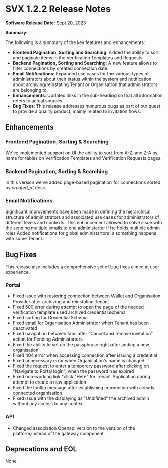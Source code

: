 # SVX 1.2.2 Release Notes

**Software Release Date**: Sept 20, 2023

**Summary**:

The following is a summary of the key features and enhancements:

* **Frontend Pagination, Sorting and Searching**: Added the ability to sort and paginate items in the Verification Templates and Requests.
* **Backend Pagination, Sorting and Searching**: A new feature allows to filter connections by created connection date.
* **Email Notifications**: Expanded use cases for the various types of administrators about their status within the system and notification about archiving/reinstating Tenant or Organisation that administrators are belonging to. 
* **Enhancements**: Updated links in the sub-heading so that all information refers to actual sources.
* **Bug Fixes**: This release addresses numurous bugs as part of our quest to provide a quality product, mainly related to invitation flows.

## Enhancements

### Frontend Pagination, Sorting & Searching

We've implemented support on UI the ability to sort from A-Z, and Z-A by name for tables on Verification Templates and Verification Requests pages.

### Backend Pagination, Sorting & Searching

In this version we've added page-based pagination for connections sorted by *created_at* desc. 

### Email Notifications

Significant improvements have been made in defining the hierarchical structure of administrators and associated use cases for administrators of different levels and contexts. This enhancement allowed to solve issue with the sending multiple emails to one administartor if he holds multiple admin roles 
Added notifications for global administartors is something happens with some Tenant. 

## Bug Fixes

This release also includes a comprehensive set of bug fixes aimed at user experience.

### Portal

* Fixed issue with restoring connection between Wallet and Organisation Provider after archiving and reinstating Tenant
* Fixed 500 error during attempt to open the page of the needed verification template used archived credential schema
* Fixed sorting for Credential Schema
* Fixed email for Organisation Administrator when Tenant has been deactivated
* Fixed navigation between tabs after "Cancel and remove invitation" action for Pending Administartors
* Fixed the ability to set up the passphrase right after adding a new organisation
* Fixed 404 error when accessing connection after issuing a credential
* Fixed unnecessary error when Organisation's name is changed
* Fixed the request to enter a temporary password after clicking on "Navigate to Portal login", when the password has expired
* Fixed non-working link "click "Here" for Tenant Application during attempt to create a new application
* Fixed the tooltip message after establishing connection with already connected organisation
* Fixed issue with the displaying as "Undifined" the archived admin without any access to any context

### API

* Changed association Openapi version to the version of the platform,instead of the gateway component



## Deprecations and EOL

None
